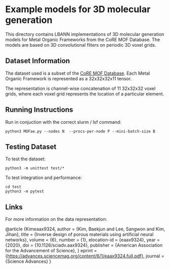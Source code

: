# Example models for 3D molecular generation 

This directory contains LBANN implementations of 3D molecular generation models for Metal Organic Frameworks from the CoRE MOF Database. The models are based on 3D convolutional fliters on periodic 3D voxel grids. 


## Dataset Information 

The dataset used is a subset of the [CoRE MOF Database](https://gregchung.github.io/CoRE-MOFs/). Each Metal Organic Framework is represented as a 32x32x32x11 tensor. 

The representation is channel-wise concatenation of 11 32x32x32 voxel grids, where each voxel grid represents the location of a particular element. 

## Running Instructions

Run in conjuction with the correct slurm / lsf command: 

```
python3 MOFae.py --nodes N  --procs-per-node P --mini-batch-size B 
```
## Testing Dataset 

To test the dataset: 

```
python3 -m unittest test/*
```

To test integration and performance:

```
cd test
python3 -m pytest 
```
## Links  

For more information on the data representation: 



@article {Kimeaax9324,
	author = {Kim, Baekjun and Lee, Sangwon and Kim, Jihan},
	title = {Inverse design of porous materials using artificial neural networks},
	volume = {6},
	number = {1},
	elocation-id = {eaax9324},
	year = {2020},
	doi = {10.1126/sciadv.aax9324},
	publisher = {American Association for the Advancement of Science},
	}
	eprint = {https://advances.sciencemag.org/content/6/1/eaax9324.full.pdf},
	journal = {Science Advances}
}
 
